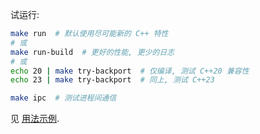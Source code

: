 试运行:

```bash
make run  # 默认使用尽可能新的 C++ 特性
# 或
make run-build  # 更好的性能, 更少的日志
# 或
echo 20 | make try-backport  # 仅编译, 测试 C++20 兼容性
echo 23 | make try-backport  # 同上, 测试 C++23
```

```bash
make ipc  # 测试进程间通信
```

见 [用法示例](./include/tester.hpp).
